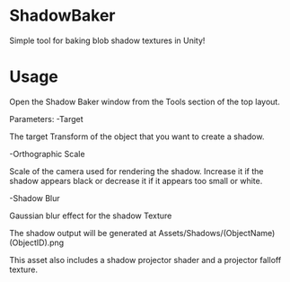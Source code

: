 # ShadowBaker
 Simple tool for baking blob shadow textures in Unity!
 
# Usage
 Open the Shadow Baker window from the Tools section of the top layout.
 
 Parameters:
 -Target
 
 The target Transform of the object that you want to create a shadow.
 
 -Orthographic Scale
 
 Scale of the camera used for rendering the shadow. 
 Increase it if the shadow appears black or decrease it if it appears too small or white.
 
 -Shadow Blur
 
 Gaussian blur effect for the shadow Texture
 
 The shadow output will be generated at Assets/Shadows/(ObjectName)(ObjectID).png
 
 This asset also includes a shadow projector shader and a projector falloff texture.
